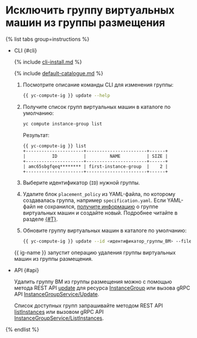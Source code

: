 # Исключить группу виртуальных машин из группы размещения

{% list tabs group=instructions %}

- CLI {#cli}

  {% include [cli-install.md](../../../_includes/cli-install.md) %}

  {% include [default-catalogue.md](../../../_includes/default-catalogue.md) %}

  1. Посмотрите описание команды CLI для изменения группы:

      ```bash
      {{ yc-compute-ig }} update --help
      ```

  1. Получите список групп виртуальных машин в каталоге по умолчанию:

      ```bash
      yc compute instance-group list
      ```

      Результат:

      ```text
      {{ yc-compute-ig }} list
      +----------------------+-----------------------+------+
      |          ID          |         NAME          | SIZE |
      +----------------------+-----------------------+------+
      | amc65sbgfqeq******** | first-instance-group  |    2 |
      +----------------------+-----------------------+------+
      ```

  1. Выберите идентификатор (`ID`) нужной группы.
  1. Удалите блок `placement_policy` из YAML-файла, по которому создавалась группа, например `specification.yaml`. Если YAML-файл не сохранился, [получите информацию](../instance-groups/get-info.md) о группе виртуальных машин и создайте новый. Подробнее читайте в разделе [{#T}](../instance-groups/create-fixed-group.md).
  1. Обновите группу виртуальных машин в каталоге по умолчанию:

      ```bash
      {{ yc-compute-ig }} update --id <идентификатор_группы_ВМ> --file specification.yaml
      ```

  {{ ig-name }} запустит операцию удаления группы виртуальных машин из группы размещения.

- API {#api}

  Удалить группу ВМ из группы размещения можно с помощью метода REST API [update](../../api-ref/InstanceGroup/update.md) для ресурса [InstanceGroup](../../api-ref/InstanceGroup/index.md) или вызова gRPC API [InstanceGroupService/Update](../../api-ref/grpc/instance_group_service.md#Update).

  Список доступных групп запрашивайте методом REST API [listInstances](../../api-ref/InstanceGroup/listInstances.md) или вызовом gRPC API [InstanceGroupService/ListInstances](../../api-ref/grpc/instance_group_service.md#ListInstances).

{% endlist %}
